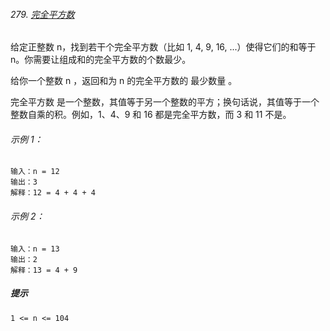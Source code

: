 ###### 279. [完全平方数](https://leetcode-cn.com/problems/perfect-squares/)
给定正整数 n，找到若干个完全平方数（比如 1, 4, 9, 16, ...）使得它们的和等于 n。你需要让组成和的完全平方数的个数最少。

给你一个整数 n ，返回和为 n 的完全平方数的 最少数量 。

完全平方数 是一个整数，其值等于另一个整数的平方；换句话说，其值等于一个整数自乘的积。例如，1、4、9 和 16 都是完全平方数，而 3 和 11 不是。

###### 示例 1：

```
输入：n = 12
输出：3 
解释：12 = 4 + 4 + 4
```

###### 示例 2：

```
输入：n = 13
输出：2
解释：13 = 4 + 9
```
##### 提示

```
1 <= n <= 104
```


